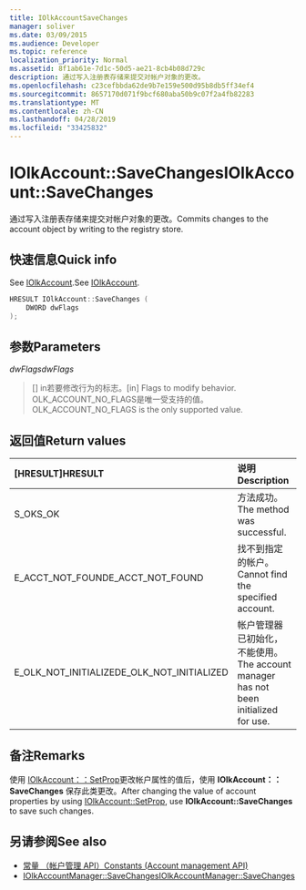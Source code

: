 ```yaml
---
title: IOlkAccountSaveChanges
manager: soliver
ms.date: 03/09/2015
ms.audience: Developer
ms.topic: reference
localization_priority: Normal
ms.assetid: 8f1ab61e-7d1c-50d5-ae21-8cb4b08d729c
description: 通过写入注册表存储来提交对帐户对象的更改。
ms.openlocfilehash: c23cefbbda62de9b7e159e500d95b8db5ff34ef4
ms.sourcegitcommit: 8657170d071f9bcf680aba50b9c07f2a4fb82283
ms.translationtype: MT
ms.contentlocale: zh-CN
ms.lasthandoff: 04/28/2019
ms.locfileid: "33425832"
---
```

# <a name="iolkaccountsavechanges"></a><span data-ttu-id="c686a-103">IOlkAccount::SaveChanges</span><span class="sxs-lookup"><span data-stu-id="c686a-103">IOlkAccount::SaveChanges</span></span>

<span data-ttu-id="c686a-104">通过写入注册表存储来提交对帐户对象的更改。</span><span class="sxs-lookup"><span data-stu-id="c686a-104">Commits changes to the account object by writing to the registry store.</span></span>
  
## <a name="quick-info"></a><span data-ttu-id="c686a-105">快速信息</span><span class="sxs-lookup"><span data-stu-id="c686a-105">Quick info</span></span>

<span data-ttu-id="c686a-106">See [IOlkAccount](iolkaccount.md).</span><span class="sxs-lookup"><span data-stu-id="c686a-106">See [IOlkAccount](iolkaccount.md).</span></span>
  
```cpp
HRESULT IOlkAccount::SaveChanges (  
    DWORD dwFlags 
); 
```

## <a name="parameters"></a><span data-ttu-id="c686a-107">参数</span><span class="sxs-lookup"><span data-stu-id="c686a-107">Parameters</span></span>

<span data-ttu-id="c686a-108">_dwFlags_</span><span class="sxs-lookup"><span data-stu-id="c686a-108">_dwFlags_</span></span>
  
> <span data-ttu-id="c686a-109">[] in若要修改行为的标志。</span><span class="sxs-lookup"><span data-stu-id="c686a-109">[in] Flags to modify behavior.</span></span> <span data-ttu-id="c686a-110">OLK_ACCOUNT_NO_FLAGS是唯一受支持的值。</span><span class="sxs-lookup"><span data-stu-id="c686a-110">OLK_ACCOUNT_NO_FLAGS is the only supported value.</span></span>
    
## <a name="return-values"></a><span data-ttu-id="c686a-111">返回值</span><span class="sxs-lookup"><span data-stu-id="c686a-111">Return values</span></span>

|<span data-ttu-id="c686a-112">**[HRESULT]**</span><span class="sxs-lookup"><span data-stu-id="c686a-112">**HRESULT**</span></span>|<span data-ttu-id="c686a-113">**说明**</span><span class="sxs-lookup"><span data-stu-id="c686a-113">**Description**</span></span>|
|:-----|:-----|
|<span data-ttu-id="c686a-114">S_OK</span><span class="sxs-lookup"><span data-stu-id="c686a-114">S_OK</span></span>  <br/> |<span data-ttu-id="c686a-115">方法成功。</span><span class="sxs-lookup"><span data-stu-id="c686a-115">The method was successful.</span></span>  <br/> |
|<span data-ttu-id="c686a-116">E_ACCT_NOT_FOUND</span><span class="sxs-lookup"><span data-stu-id="c686a-116">E_ACCT_NOT_FOUND</span></span>  <br/> |<span data-ttu-id="c686a-117">找不到指定的帐户。</span><span class="sxs-lookup"><span data-stu-id="c686a-117">Cannot find the specified account.</span></span>  <br/> |
|<span data-ttu-id="c686a-118">E_OLK_NOT_INITIALIZED</span><span class="sxs-lookup"><span data-stu-id="c686a-118">E_OLK_NOT_INITIALIZED</span></span>  <br/> |<span data-ttu-id="c686a-119">帐户管理器已初始化，不能使用。</span><span class="sxs-lookup"><span data-stu-id="c686a-119">The account manager has not been initialized for use.</span></span>  <br/> |
   
## <a name="remarks"></a><span data-ttu-id="c686a-120">备注</span><span class="sxs-lookup"><span data-stu-id="c686a-120">Remarks</span></span>

<span data-ttu-id="c686a-121">使用 [IOlkAccount：：SetProp](iolkaccount-setprop.md)更改帐户属性的值后，使用 **IOlkAccount：：SaveChanges** 保存此类更改。</span><span class="sxs-lookup"><span data-stu-id="c686a-121">After changing the value of account properties by using [IOlkAccount::SetProp](iolkaccount-setprop.md), use **IOlkAccount::SaveChanges** to save such changes.</span></span> 
  
## <a name="see-also"></a><span data-ttu-id="c686a-122">另请参阅</span><span class="sxs-lookup"><span data-stu-id="c686a-122">See also</span></span>

- [<span data-ttu-id="c686a-123">常量 （帐户管理 API）</span><span class="sxs-lookup"><span data-stu-id="c686a-123">Constants (Account management API)</span></span>](constants-account-management-api.md) 
- [<span data-ttu-id="c686a-124">IOlkAccountManager::SaveChanges</span><span class="sxs-lookup"><span data-stu-id="c686a-124">IOlkAccountManager::SaveChanges</span></span>](iolkaccountmanager-savechanges.md)

